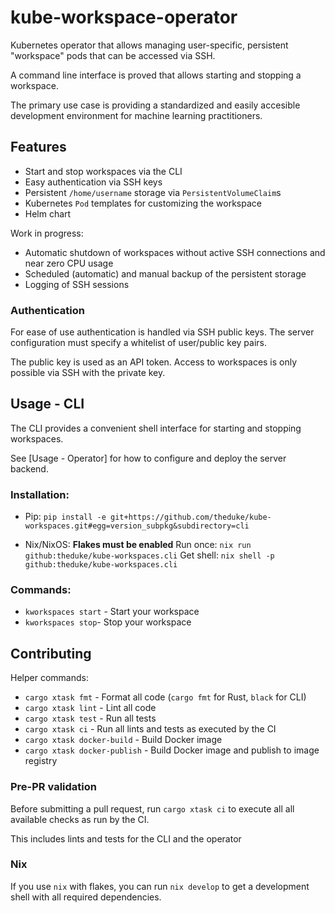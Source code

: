 # kube-workspace-operator

Kubernetes operator that allows managing user-specific, persistent "workspace" 
pods that can be accessed via SSH.

A command line interface is proved that allows starting and stopping a workspace.

The primary use case is providing a standardized and easily accesible
development environment for machine learning practitioners.


## Features

* Start and stop workspaces via the CLI
* Easy authentication via SSH keys
* Persistent `/home/username` storage via `PersistentVolumeClaim`s
* Kubernetes `Pod` templates for customizing the workspace
* Helm chart

Work in progress: 
* Automatic shutdown of workspaces without active SSH connections and near zero
  CPU usage
* Scheduled (automatic) and manual backup of the persistent storage
* Logging of SSH sessions

### Authentication

For ease of use authentication is handled via SSH public keys. 
The server configuration must specify a whitelist of user/public key pairs.

The public key is used as an API token.
Access to workspaces is only possible via SSH with the private key.

## Usage - CLI

The CLI provides a convenient shell interface for starting and stopping workspaces.

See [Usage - Operator] for how to configure and deploy the server backend.

### Installation:

* Pip:
  `pip install -e git+https://github.com/theduke/kube-workspaces.git#egg=version_subpkg&subdirectory=cli`

* Nix/NixOS: 
  **Flakes must be enabled**
  Run once: `nix run github:theduke/kube-workspaces.cli`
  Get shell: `nix shell -p github:theduke/kube-workspaces.cli`

### Commands:

* `kworkspaces start` - Start your workspace
* `kworkspaces stop`- Stop your workspace

## Contributing

Helper commands:

* `cargo xtask fmt` - Format all code (`cargo fmt` for Rust, `black` for CLI) 
* `cargo xtask lint` - Lint all code
* `cargo xtask test` - Run all tests
* `cargo xtask ci` - Run all lints and tests as executed by the CI
* `cargo xtask docker-build` - Build Docker image
* `cargo xtask docker-publish` - Build Docker image and publish to image registry

### Pre-PR validation

Before submitting a pull request,
run `cargo xtask ci` to execute all all available checks as run by the CI.

This includes lints and tests for the CLI and the operator

### Nix

If you use `nix` with flakes, you can run `nix develop` to get a development
shell with all required dependencies.
